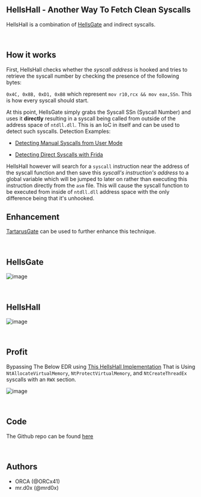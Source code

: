 ## HellsHall - Another Way To Fetch Clean Syscalls

HellsHall is a combination of [HellsGate](https://github.com/am0nsec/HellsGate) and indirect syscalls.  

<br>


## How it works

First, HellsHall checks whether the *syscall address* is hooked and tries to retrieve the syscall number by checking the presence of the following bytes: 

`0x4C, 0x8B, 0xD1, 0xB8` which represent `mov r10,rcx && mov eax,SSn`. This is how every syscall should start.

At this point, HellsGate simply grabs the Syscall SSn (Syscall Number) and uses it **directly** resulting in a syscall being called from outside of the address space of `ntdll.dll`. This is an IoC in itself and can be used to detect such syscalls. Detection Examples:

* [Detecting Manual Syscalls from User Mode](https://winternl.com/detecting-manual-syscalls-from-user-mode/)

* [Detecting Direct Syscalls with Frida](https://passthehashbrowns.github.io/detecting-direct-syscalls-with-frida)

HellsHall however will search for a `syscall` instruction near the address of the syscall function and then save this *syscall's instruction's address* to a global variable which will be jumped to later on rather than executing this instruction directly from the `asm` file. This will cause the syscall function to be executed from inside of `ntdll.dll` address space with the only difference being that it's unhooked.

## Enhancement

[TartarusGate](https://github.com/trickster0/TartarusGate) can be used to further enhance this technique.

<br>


## HellsGate

![image](https://user-images.githubusercontent.com/111295429/210207400-594383fb-158f-415c-9e3a-2d3d43198644.png)

<br>

## HellsHall

![image](https://user-images.githubusercontent.com/111295429/210207411-f6dca820-dbfe-4c87-bb33-60e0d036bd73.png)


<br>

## Profit
Bypassing The Below EDR using [This HellsHall Implementation](https://github.com/Maldev-Academy/HellHall/blob/main/Hell'sHall-Clang%26NoCrt.zip) That is Using `NtAllocateVirtualMemory`, `NtProtectVirtualMemory`, and `NtCreateThreadEx` syscalls with an `RWX` section. 

![image](https://user-images.githubusercontent.com/111295429/210299245-d366566a-0e14-4622-8bb0-91fd645a9d2e.png)


<br>

## Code
The Github repo can be found [here](https://github.com/Maldev-Academy/HellHall)

<br>

## Authors

* ORCA (@ORCx41)
* mr.d0x (@mrd0x)

